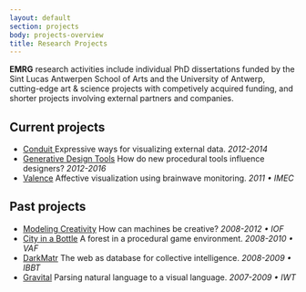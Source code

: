 ```yaml
---
layout: default
section: projects
body: projects-overview
title: Research Projects
---
```

**EMRG** research activities include individual PhD dissertations funded by the Sint Lucas Antwerpen School of Arts and the University of Antwerp, cutting-edge art &amp; science projects with competively acquired funding, and shorter projects involving external partners and companies.

Current projects
----------------

* [Conduit ](conduit.html) Expressive ways for visualizing external data. _2012-2014_
* [Generative Design Tools](impact-of-generative-design-tools.html) How do new procedural tools influence designers? _2012-2016_
* [Valence](valence.html) Affective visualization using brainwave monitoring. _2011 • IMEC_

Past projects
-------------
* [Modeling Creativity](modeling-creativity.html) How can machines be creative? _2008-2012 • IOF_
* [City in a Bottle](city-in-a-bottle.html) A forest in a procedural game environment. _2008-2010 • VAF_
* [DarkMatr](darkmatr.html) The web as database for collective intelligence. _2008-2009 • IBBT_
* [Gravital](gravital.html) Parsing natural language to a visual language. _2007-2009 • IWT_